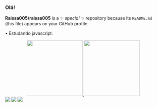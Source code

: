 ### Olá!
**Raissa005/raissa005** is a ✨ _special_ ✨ repository because its `README.md` (this file) appears on your GitHub profile.

• Estudando javascript.
<div align="center">
  <a href="https://github.com/Raissa005">
  <img height="180em" src="https://github-readme-stats.vercel.app/api?username=Raissa005&show_icons=true&theme=transparent&include_all_commits=true&count_private=true"/>
  <img height="180em" src="https://github-readme-stats.vercel.app/api/top-langs/?username=Raissa005&layout=compact&langs_count=7&theme=dark"/>
</div>
</div>
<a href="https://instagram.com/eiraissa_vl" target="_blank"><img src="https://img.shields.io/badge/-Instagram-%23E4405F?style=for-the-badge&logo=instagram&logoColor=white" target="_blank"></a>
<a href = "leiteraissavitoria@gmail.com"><img src="https://img.shields.io/badge/-Gmail-%23333?style=for-the-badge&logo=gmail&logoColor=white" target="_blank"></a>
<a href="https://www.linkedin.com/in/ra%C3%ADssa-leite-725913207" target="_blank"><img src="https://img.shields.io/badge/-LinkedIn-%230077B5?style=for-the-badge&logo=linkedin&logoColor=white" target="_blank"></a> 
</div>
